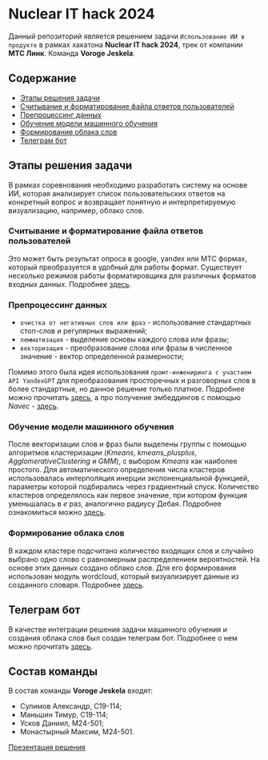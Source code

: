 # Nuclear IT hack 2024

Данный репозиторий является решением задачи ```Использование ИИ в продукте``` в рамках хакатона __Nuclear IT hack 2024__, трек от компании __MTC Линк__. Команда __Voroge Jeskela__.

## Содержание

- [Этапы решения задачи](#этапы-решения-задачи)
- [Считывание и форматирование файла ответов пользователей](#считывание-и-форматирование-файла-ответов-пользователей)
- [Препроцессинг данных](#препроцессинг-данных)
- [Обучение модели машинного обучения](#обучение-модели-машинного-обучения)
- [Формирование облака слов](#формирование-облака-слов)
- [Телеграм бот](#телеграм-бот)

## Этапы решения задачи

В рамках соревнования необходимо разработать систему на основе ИИ, которая анализирует список пользовательских ответов на конкретный вопрос и возвращает понятную и интерпретируемую визуализацию, например, облако слов.

### Считывание и форматирование файла ответов пользователей 

Это может быть результат опроса в google, yandex или МТС формах, который преобразуется в удобный для работы формат. Существует несколько режимов работы форматировщика для различных форматов входных данных. Подробнее [здесь](read_data/README.md).

### Препроцессинг данных

- ```очистка от негативных слов или фраз``` - использование стандартных стоп-слов и регулярных выражений;
- ```лемматизация``` - выделение основы каждого слова или фразы;
- ```векторизация``` - преобразование слова или фразы в численное значение - вектор определенной размерности;

Помимо этого была идея использования ```промт-инжениринга с участием API YandexGPT``` для преобразования просторечных и разговорных слов в более стандартные, но данное решение только платное. Подробнее можно прочитать [здесь](preprocessing/README.md), а про получение эмбеддингов с помощью *Navec* - [здесь](Navec/README.md).
  
### Обучение модели машинного обучения

После векторизации слов и фраз были выделены группы с помощью алгоритмов кластеризации (*Kmeans*, *kmeans_plusplus*, *AgglomerativeClustering* и *GMM*), с выбором *Kmeans* как наиболее простого. Для автоматического определения числа кластеров использовалась интерполяция инерции экспоненциальной функцией, параметры которой подбирались через градиентный спуск. Количество кластеров определялось как первое значение, при котором функция уменьшалась в $e$ раз, аналогично радиусу Дебая. Подробнее ознакомиться можно [здесь](ml_models/README.md).
  
### Формирование облака слов

В каждом кластере подсчитано количество входящих слов и случайно выбрано одно слово с равномерным распределением вероятностей. На основе этих данных создано облако слов. Для его формирования использован модуль wordcloud, который визуализирует данные из созданного словаря. Подробнее [здесь](word_cloud/README.md).

## Телеграм бот

В качестве интеграции решения задачи машинного обучения и создания облака слов был создан телеграм бот. Подробнее о нем можно прочитать [здесь](./tg_bot/README.md).

## Состав команды

В состав команды __Voroge Jeskela__ входят:
  - Сулимов Александр, С19-114;
  - Маньшин Тимур, С19-114;
  - Усков Даниил, М24-501;
  - Монастырный Максим, М24-501.

[Презентация решения](https://github.com/Askash1234567890/Nuclear_IT_hack_2024_MTS/blob/main/Презентация_решения.pdf)
